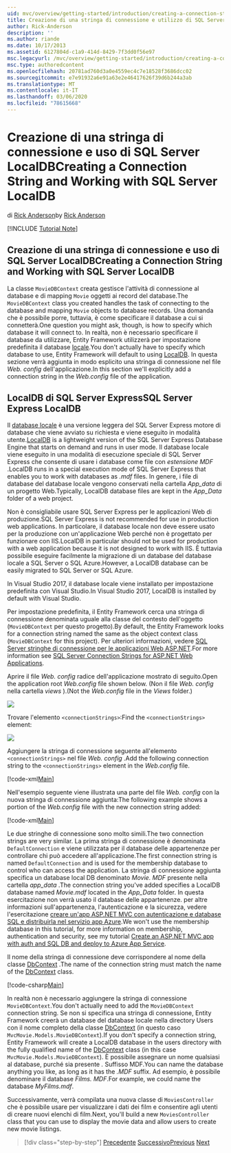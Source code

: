 ```yaml
---
uid: mvc/overview/getting-started/introduction/creating-a-connection-string
title: Creazione di una stringa di connessione e utilizzo di SQL Server database locale | Microsoft Docs
author: Rick-Anderson
description: ''
ms.author: riande
ms.date: 10/17/2013
ms.assetid: 6127804d-c1a9-414d-8429-7f3dd0f56e97
msc.legacyurl: /mvc/overview/getting-started/introduction/creating-a-connection-string
msc.type: authoredcontent
ms.openlocfilehash: 20781ad760d3a0e4559ec4c7e18528f3686dcc02
ms.sourcegitcommit: e7e91932a6e91a63e2e46417626f39d6b244a3ab
ms.translationtype: MT
ms.contentlocale: it-IT
ms.lasthandoff: 03/06/2020
ms.locfileid: "78615668"
---
```

# <a name="creating-a-connection-string-and-working-with-sql-server-localdb"></a><span data-ttu-id="3fa7f-102">Creazione di una stringa di connessione e uso di SQL Server LocalDB</span><span class="sxs-lookup"><span data-stu-id="3fa7f-102">Creating a Connection String and Working with SQL Server LocalDB</span></span>

<span data-ttu-id="3fa7f-103">di [Rick Anderson](https://twitter.com/RickAndMSFT)</span><span class="sxs-lookup"><span data-stu-id="3fa7f-103">by [Rick Anderson](https://twitter.com/RickAndMSFT)</span></span>

[!INCLUDE [Tutorial Note](index.md)]

## <a name="creating-a-connection-string-and-working-with-sql-server-localdb"></a><span data-ttu-id="3fa7f-104">Creazione di una stringa di connessione e uso di SQL Server LocalDB</span><span class="sxs-lookup"><span data-stu-id="3fa7f-104">Creating a Connection String and Working with SQL Server LocalDB</span></span>

<span data-ttu-id="3fa7f-105">La classe `MovieDBContext` creata gestisce l'attività di connessione al database e di mapping `Movie` oggetti ai record del database.</span><span class="sxs-lookup"><span data-stu-id="3fa7f-105">The `MovieDBContext` class you created handles the task of connecting to the database and mapping `Movie` objects to database records.</span></span> <span data-ttu-id="3fa7f-106">Una domanda che è possibile porre, tuttavia, è come specificare il database a cui si connetterà.</span><span class="sxs-lookup"><span data-stu-id="3fa7f-106">One question you might ask, though, is how to specify which database it will connect to.</span></span> <span data-ttu-id="3fa7f-107">In realtà, non è necessario specificare il database da utilizzare, Entity Framework utilizzerà per impostazione predefinita il database [locale](https://docs.microsoft.com/sql/database-engine/configure-windows/sql-server-2016-express-localdb).</span><span class="sxs-lookup"><span data-stu-id="3fa7f-107">You don't actually have to specify which database to use, Entity Framework will default to using [LocalDB](https://docs.microsoft.com/sql/database-engine/configure-windows/sql-server-2016-express-localdb).</span></span> <span data-ttu-id="3fa7f-108">In questa sezione verrà aggiunta in modo esplicito una stringa di connessione nel file *Web. config* dell'applicazione.</span><span class="sxs-lookup"><span data-stu-id="3fa7f-108">In this section we'll explicitly add a connection string in the *Web.config* file of the application.</span></span>

## <a name="sql-server-express-localdb"></a><span data-ttu-id="3fa7f-109">LocalDB di SQL Server Express</span><span class="sxs-lookup"><span data-stu-id="3fa7f-109">SQL Server Express LocalDB</span></span>

<span data-ttu-id="3fa7f-110">Il [database locale](https://docs.microsoft.com/sql/database-engine/configure-windows/sql-server-2016-express-localdb) è una versione leggera del SQL Server Express motore di database che viene avviato su richiesta e viene eseguito in modalità utente.</span><span class="sxs-lookup"><span data-stu-id="3fa7f-110">[LocalDB](https://docs.microsoft.com/sql/database-engine/configure-windows/sql-server-2016-express-localdb) is a lightweight version of the SQL Server Express Database Engine that starts on demand and runs in user mode.</span></span> <span data-ttu-id="3fa7f-111">Il database locale viene eseguito in una modalità di esecuzione speciale di SQL Server Express che consente di usare i database come file con *estensione MDF* .</span><span class="sxs-lookup"><span data-stu-id="3fa7f-111">LocalDB runs in a special execution mode of SQL Server Express that enables you to work with databases as *.mdf* files.</span></span> <span data-ttu-id="3fa7f-112">In genere, i file di database del database locale vengono conservati nella cartella *App\_data* di un progetto Web.</span><span class="sxs-lookup"><span data-stu-id="3fa7f-112">Typically, LocalDB database files are kept in the *App\_Data* folder of a web project.</span></span>

<span data-ttu-id="3fa7f-113">Non è consigliabile usare SQL Server Express per le applicazioni Web di produzione.</span><span class="sxs-lookup"><span data-stu-id="3fa7f-113">SQL Server Express is not recommended for use in production web applications.</span></span> <span data-ttu-id="3fa7f-114">In particolare, il database locale non deve essere usato per la produzione con un'applicazione Web perché non è progettato per funzionare con IIS.</span><span class="sxs-lookup"><span data-stu-id="3fa7f-114">LocalDB in particular should not be used for production with a web application because it is not designed to work with IIS.</span></span> <span data-ttu-id="3fa7f-115">È tuttavia possibile eseguire facilmente la migrazione di un database del database locale a SQL Server o SQL Azure.</span><span class="sxs-lookup"><span data-stu-id="3fa7f-115">However, a LocalDB database can be easily migrated to SQL Server or SQL Azure.</span></span>

<span data-ttu-id="3fa7f-116">In Visual Studio 2017, il database locale viene installato per impostazione predefinita con Visual Studio.</span><span class="sxs-lookup"><span data-stu-id="3fa7f-116">In Visual Studio 2017, LocalDB is installed by default with Visual Studio.</span></span>

<span data-ttu-id="3fa7f-117">Per impostazione predefinita, il Entity Framework cerca una stringa di connessione denominata uguale alla classe del contesto dell'oggetto (`MovieDBContext` per questo progetto).</span><span class="sxs-lookup"><span data-stu-id="3fa7f-117">By default, the Entity Framework looks for a connection string named the same as the object context class (`MovieDBContext` for this project).</span></span> <span data-ttu-id="3fa7f-118">Per ulteriori informazioni, vedere [SQL Server stringhe di connessione per le applicazioni Web ASP.NET](https://msdn.microsoft.com/library/jj653752.aspx).</span><span class="sxs-lookup"><span data-stu-id="3fa7f-118">For more information see [SQL Server Connection Strings for ASP.NET Web Applications](https://msdn.microsoft.com/library/jj653752.aspx).</span></span>

<span data-ttu-id="3fa7f-119">Aprire il file *Web. config* radice dell'applicazione mostrato di seguito.</span><span class="sxs-lookup"><span data-stu-id="3fa7f-119">Open the application root *Web.config* file shown below.</span></span> <span data-ttu-id="3fa7f-120">(Non il file *Web. config* nella cartella *views* ).</span><span class="sxs-lookup"><span data-stu-id="3fa7f-120">(Not the *Web.config* file in the *Views* folder.)</span></span>

![](creating-a-connection-string/_static/image1.png)

<span data-ttu-id="3fa7f-121">Trovare l'elemento `<connectionStrings>`:</span><span class="sxs-lookup"><span data-stu-id="3fa7f-121">Find the `<connectionStrings>` element:</span></span>

![](creating-a-connection-string/_static/image2.png)

<span data-ttu-id="3fa7f-122">Aggiungere la stringa di connessione seguente all'elemento `<connectionStrings>` nel file *Web. config* .</span><span class="sxs-lookup"><span data-stu-id="3fa7f-122">Add the following connection string to the `<connectionStrings>` element in the *Web.config* file.</span></span>

[!code-xml[Main](creating-a-connection-string/samples/sample1.xml)]

<span data-ttu-id="3fa7f-123">Nell'esempio seguente viene illustrata una parte del file *Web. config* con la nuova stringa di connessione aggiunta:</span><span class="sxs-lookup"><span data-stu-id="3fa7f-123">The following example shows a portion of the *Web.config* file with the new connection string added:</span></span>

[!code-xml[Main](creating-a-connection-string/samples/sample2.xml)]

<span data-ttu-id="3fa7f-124">Le due stringhe di connessione sono molto simili.</span><span class="sxs-lookup"><span data-stu-id="3fa7f-124">The two connection strings are very similar.</span></span> <span data-ttu-id="3fa7f-125">La prima stringa di connessione è denominata `DefaultConnection` e viene utilizzata per il database delle appartenenze per controllare chi può accedere all'applicazione.</span><span class="sxs-lookup"><span data-stu-id="3fa7f-125">The first connection string is named `DefaultConnection` and is used for the membership database to control who can access the application.</span></span> <span data-ttu-id="3fa7f-126">La stringa di connessione aggiunta specifica un database local DB denominato *Movie. MDF* presente nella cartella *app\_data* .</span><span class="sxs-lookup"><span data-stu-id="3fa7f-126">The connection string you've added specifies a LocalDB database named *Movie.mdf* located in the *App\_Data* folder.</span></span> <span data-ttu-id="3fa7f-127">In questa esercitazione non verrà usato il database delle appartenenze. per altre informazioni sull'appartenenza, l'autenticazione e la sicurezza, vedere l'esercitazione [creare un'app ASP.NET MVC con autenticazione e database SQL e distribuirla nel servizio app Azure](https://docs.microsoft.com/aspnet/core/security/authorization/secure-data).</span><span class="sxs-lookup"><span data-stu-id="3fa7f-127">We won't use the membership database in this tutorial, for more information on membership, authentication and security, see my tutorial [Create an ASP.NET MVC app with auth and SQL DB and deploy to Azure App Service](https://docs.microsoft.com/aspnet/core/security/authorization/secure-data).</span></span>

<span data-ttu-id="3fa7f-128">Il nome della stringa di connessione deve corrispondere al nome della classe [DbContext](https://msdn.microsoft.com/library/system.data.entity.dbcontext(v=vs.103).aspx) .</span><span class="sxs-lookup"><span data-stu-id="3fa7f-128">The name of the connection string must match the name of the [DbContext](https://msdn.microsoft.com/library/system.data.entity.dbcontext(v=vs.103).aspx) class.</span></span>

[!code-csharp[Main](creating-a-connection-string/samples/sample3.cs?highlight=15)]

<span data-ttu-id="3fa7f-129">In realtà non è necessario aggiungere la stringa di connessione `MovieDBContext`.</span><span class="sxs-lookup"><span data-stu-id="3fa7f-129">You don't actually need to add the `MovieDBContext` connection string.</span></span> <span data-ttu-id="3fa7f-130">Se non si specifica una stringa di connessione, Entity Framework creerà un database del database locale nella directory Users con il nome completo della classe [DbContext](https://msdn.microsoft.com/library/system.data.entity.dbcontext(v=vs.103).aspx) (in questo caso `MvcMovie.Models.MovieDBContext`).</span><span class="sxs-lookup"><span data-stu-id="3fa7f-130">If you don't specify a connection string, Entity Framework will create a LocalDB database in the users directory with the fully qualified name of the [DbContext](https://msdn.microsoft.com/library/system.data.entity.dbcontext(v=vs.103).aspx) class (in this case `MvcMovie.Models.MovieDBContext`).</span></span> <span data-ttu-id="3fa7f-131">È possibile assegnare un nome qualsiasi al database, purché sia presente *.* Suffisso MDF.</span><span class="sxs-lookup"><span data-stu-id="3fa7f-131">You can name the database anything you like, as long as it has the *.MDF* suffix.</span></span> <span data-ttu-id="3fa7f-132">Ad esempio, è possibile denominare il database *Films. MDF*.</span><span class="sxs-lookup"><span data-stu-id="3fa7f-132">For example, we could name the database *MyFilms.mdf*.</span></span>

<span data-ttu-id="3fa7f-133">Successivamente, verrà compilata una nuova classe di `MoviesController` che è possibile usare per visualizzare i dati dei film e consentire agli utenti di creare nuovi elenchi di film.</span><span class="sxs-lookup"><span data-stu-id="3fa7f-133">Next, you'll build a new `MoviesController` class that you can use to display the movie data and allow users to create new movie listings.</span></span>

> [!div class="step-by-step"]
> <span data-ttu-id="3fa7f-134">[Precedente](adding-a-model.md)
> [Successivo](accessing-your-models-data-from-a-controller.md)</span><span class="sxs-lookup"><span data-stu-id="3fa7f-134">[Previous](adding-a-model.md)
[Next](accessing-your-models-data-from-a-controller.md)</span></span>
